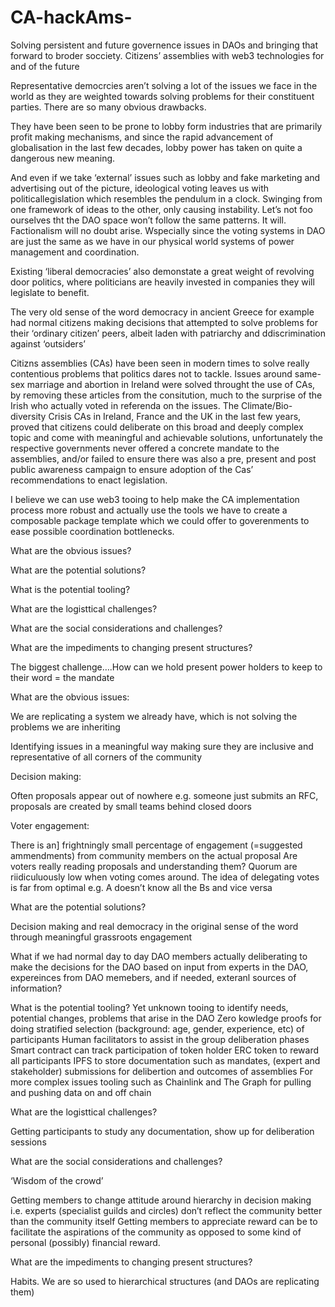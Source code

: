 # CA-hackAms-


Solving persistent and future governence issues in DAOs and bringing that forward to broder socciety. Citizens’ assemblies with web3 technologies for and of the future

Representative democrcies aren’t solving a lot of the issues we face in the world as they are weighted towards solving problems for their constituent parties. There are so many obvious drawbacks.

They have been seen to be prone to lobby form industries that are primarily profit making mechanisms, and since the rapid advancement of globalisation in the last few decades, lobby power  has taken on quite a dangerous new meaning. 

And even if we take ‘external’ issues such as lobby and fake marketing and advertising out of the picture, ideological voting leaves us with politicallegislation which resembles the pendulum in a clock. Swinging from one framework of ideas to the other, only causing instability. Let’s not foo ourselves tht the DAO space won’t follow the same patterns. It will. Factionalism will no doubt arise. Wspecially since the voting systems in DAO are just the same as we have in our  physical world systems of power management and coordination.

Existing ‘liberal democracies’ also demonstate a great weight of revolving door politics, where politicians are heavily invested in companies they will legislate to benefit.

The very old sense of the word democracy in ancient Greece for example had normal citizens making decisions that attempted to solve problems for their ‘ordinary citizen’ peers, albeit laden with patriarchy and ddiscrimination against ‘outsiders’

Citizns assemblies (CAs) have been seen in modern times to solve really contentious problems that politics dares not to tackle. Issues around same-sex marriage and abortion in Ireland were solved throught the use of CAs, by removing these articles from the consitution, much to the surprise of the Irish who actually voted in referenda on the issues. The Climate/Bio-diversity Crisis CAs in Ireland, France and the UK in the last few years, proved that citizens could deliberate on this broad and deeply complex topic and come with meaningful and achievable solutions, unfortunately the respective governments never offered a concrete mandate to the assemblies, and/or failed to ensure there was also a pre, present and post public awareness campaign to ensure adoption of the Cas’ recommendations to enact legislation.

I believe we can use web3 tooing to help make the CA implementation process more robust and actually use the tools we have to create a composable package template which we could offer to goverenments to ease possible coordination bottlenecks.


What are the obvious issues?

What are the potential solutions?

What is the potential tooling?

What are the logisttical challenges?

What are the social considerations and challenges?

What are the impediments to changing present structures?

The biggest challenge….How can we hold present power holders to keep to their word = the mandate


What are the obvious issues:

We are replicating a system we already have, which is not solving the problems we are inheriting

Identifying issues in a meaningful way making sure they are inclusive and representative of all corners of the community

Decision making:

Often proposals appear out of nowhere 
e.g. someone just submits an RFC, 
proposals are created by small teams behind closed doors

Voter engagement: 

There is an] frightningly small percentage of engagement (=suggested ammendments) from community  members on the actual proposal
Are voters really reading proposals and understanding them? 
Quorum are riidiculuously low when voting comes around.
The idea of delegating votes is far from optimal e.g. A doesn’t know all the Bs and vice versa


What are the potential solutions?

Decision making and real democracy in the original sense of the word through meaningful grassroots engagement

What if we had normal day to day DAO members actually deliberating to make the decisions for the DAO based on input from experts in the DAO, expereinces from DAO memebers, and if needed, exteranl sources of information?


What is the potential tooling?
Yet unknown tooing to identify needs, potential changes, problems that arise in the DAO
Zero kowledge proofs for  doing stratified selection (background: age, gender, experience, etc) of participants 
Human facilitators to assist in the group deliberation phases
Smart contract can track participation of token holder
ERC token to reward all participants 
IPFS to store documentation such as mandates, (expert and stakeholder) submissions for delibertion and outcomes of assemblies
For more complex issues tooling such as Chainlink and The Graph for pulling and pushing data on and off chain


What are the logisttical challenges?

Getting participants to study any documentation, show up for deliberation sessions


What are the social considerations and challenges?

‘Wisdom of the crowd’

Getting members to change attitude around hierarchy in decision making i.e. experts (specialist guilds and circles) don’t reflect the community better than the community itself
Getting members to appreciate reward can be to facilitate the aspirations of the community as opposed to some kind of personal (possibly) financial reward.



What are the impediments to changing present structures?

Habits. We are so used to hierarchical structures (and DAOs are replicating them)

